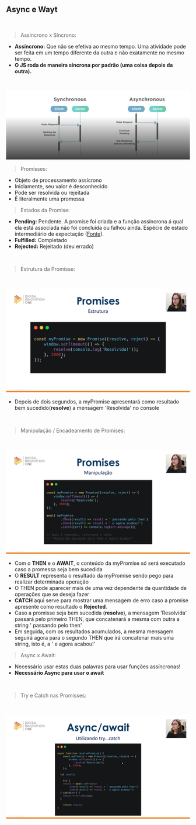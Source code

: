 ## Async e Wayt
<br>

 > Assíncrono x Síncrono:
 - **Assíncrono:** Que não se efetiva ao mesmo tempo. Uma atividade pode ser feita em um tempo diferente da outra e não exatamente no mesmo tempo.
 - **O JS roda de maneira síncrona por padrão (uma coisa depois da outra).**

 <br>

 ![](./imagens/imagem-01.png)

 > Promisses:
 - Objeto de processamento assícrono
 - Iniclamente, seu valor é desconhecido
 - Pode ser resolvida ou rejeitada
 - É literalmente uma promessa

 > Estados da Promise:
 - **Pending:** Pendente. A promise foi criada e a função assíncrona á qual ela está associada não foi concluída ou falhou ainda. Espécie de estado intermediário de expectação 
 ([Fonte](https://developer.mozilla.org/pt-BR/docs/Learn/JavaScript/Asynchronous/Promises)).
 - **Fulfilled:** Completado
 - **Rejected:** Rejeitado (deu errado)
 
<br>

 > Estrutura da Promisse:
 <br>

![](./imagens/imagem-02.png)

- Depois de dois segundos, a myPromise apresentará como resultado bem sucedido(**resolve**) a mensagem 'Resolvida' no console

<br>

> Manipulação / Encadeamento de Promises:
<br>

![](./imagens/imagem-03.png)

- Com o **THEN** e o **AWAIT**, o conteúdo  da myPromise só será executado caso a promessa seja bem sucedida
- O **RESULT** representa o resultado da myPromise sendo pego para realizar determinada operação
- O THEN pode aparecer mais de uma vez dependente da quantidade de operações que se deseja fazer
- **CATCH** aqui serve para mostrar uma mensagem de erro caso a promise apresente como resultado o **Rejected**.
- Caso a promisse seja bem sucedida (**resolve**), a mensagem 'Resolvida' passará pelo primeiro THEN, que concatenará a mesma com outra a string ' passando pelo then'
- Em seguida, com os resultados acumulados, a mesma mensagem seguirá agora para o segundo THEN que irá concatenar mais uma string, isto é, a ' e agora acabou!'

> Async x Await:
- Necessário usar estas duas palavras para usar funções assíncronas!
- **Necessário Async para usar o await**

<br>

> Try e Catch nas Promisses:

<br>

![](./imagens/imagem-04.png)
